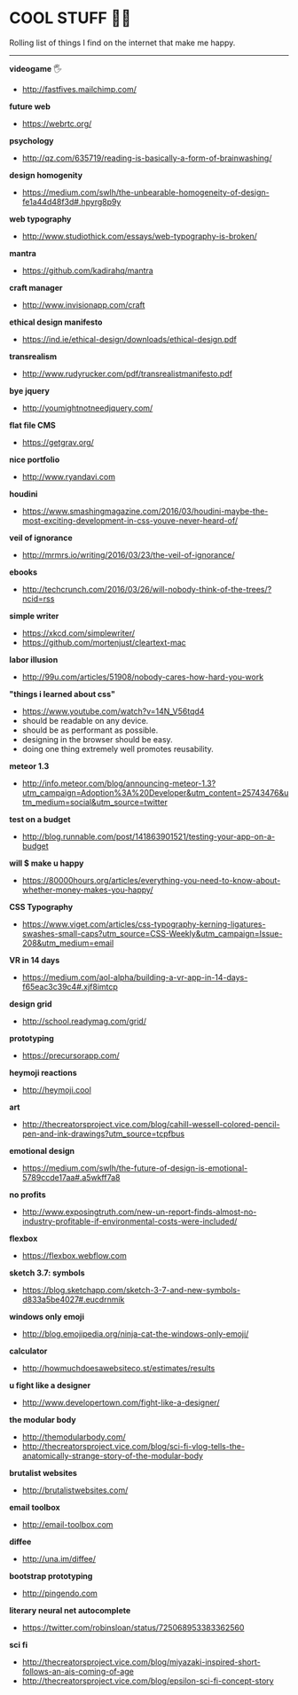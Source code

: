 # COOL STUFF 🏄🏾

Rolling list of things I find on the internet that make me happy.

---

**videogame** 🖐

* http://fastfives.mailchimp.com/

**future web** 

* https://webrtc.org/

**psychology** 

* http://qz.com/635719/reading-is-basically-a-form-of-brainwashing/

**design homogenity** 

* https://medium.com/swlh/the-unbearable-homogeneity-of-design-fe1a44d48f3d#.hpyrg8p9y

**web typography** 

* http://www.studiothick.com/essays/web-typography-is-broken/

**mantra** 

* https://github.com/kadirahq/mantra

**craft manager** 

* http://www.invisionapp.com/craft

**ethical design manifesto** 

* https://ind.ie/ethical-design/downloads/ethical-design.pdf

**transrealism** 

* http://www.rudyrucker.com/pdf/transrealistmanifesto.pdf

**bye jquery** 

* http://youmightnotneedjquery.com/

**flat file CMS** 

* https://getgrav.org/

**nice portfolio**

* http://www.ryandavi.com

**houdini**

* https://www.smashingmagazine.com/2016/03/houdini-maybe-the-most-exciting-development-in-css-youve-never-heard-of/

**veil of ignorance**

* http://mrmrs.io/writing/2016/03/23/the-veil-of-ignorance/

**ebooks** 

* http://techcrunch.com/2016/03/26/will-nobody-think-of-the-trees/?ncid=rss

**simple writer**

* https://xkcd.com/simplewriter/
* https://github.com/mortenjust/cleartext-mac

**labor illusion**

* http://99u.com/articles/51908/nobody-cares-how-hard-you-work

**"things i learned about css"**

* https://www.youtube.com/watch?v=14N_V56tqd4
* should be readable on any device.
* should be as performant as possible.
* designing in the browser should be easy.
* doing one thing extremely well promotes reusability.

**meteor 1.3**

* http://info.meteor.com/blog/announcing-meteor-1.3?utm_campaign=Adoption%3A%20Developer&utm_content=25743476&utm_medium=social&utm_source=twitter

**test on a budget**

* http://blog.runnable.com/post/141863901521/testing-your-app-on-a-budget

**will $ make u happy**

* https://80000hours.org/articles/everything-you-need-to-know-about-whether-money-makes-you-happy/

**CSS Typography**

* https://www.viget.com/articles/css-typography-kerning-ligatures-swashes-small-caps?utm_source=CSS-Weekly&utm_campaign=Issue-208&utm_medium=email

**VR in 14 days**

* https://medium.com/aol-alpha/building-a-vr-app-in-14-days-f65eac3c39c4#.xjf8imtcp

**design grid**

* http://school.readymag.com/grid/

**prototyping**

* https://precursorapp.com/

**heymoji reactions**

* http://heymoji.cool

**art**

* http://thecreatorsproject.vice.com/blog/cahill-wessell-colored-pencil-pen-and-ink-drawings?utm_source=tcpfbus

**emotional design**

* https://medium.com/swlh/the-future-of-design-is-emotional-5789ccde17aa#.a5wkff7a8

**no profits**

* http://www.exposingtruth.com/new-un-report-finds-almost-no-industry-profitable-if-environmental-costs-were-included/

**flexbox**

* https://flexbox.webflow.com

**sketch 3.7: symbols**

* https://blog.sketchapp.com/sketch-3-7-and-new-symbols-d833a5be4027#.eucdrnmik

**windows only emoji**

* http://blog.emojipedia.org/ninja-cat-the-windows-only-emoji/

**calculator**

* http://howmuchdoesawebsiteco.st/estimates/results

**u fight like a designer**

* http://www.developertown.com/fight-like-a-designer/

**the modular body**

* http://themodularbody.com/
* http://thecreatorsproject.vice.com/blog/sci-fi-vlog-tells-the-anatomically-strange-story-of-the-modular-body

**brutalist websites**

* http://brutalistwebsites.com/

**email toolbox**

* http://email-toolbox.com

**diffee**

* http://una.im/diffee/

**bootstrap prototyping**

* http://pingendo.com

**literary neural net autocomplete**

* https://twitter.com/robinsloan/status/725068953383362560

**sci fi**

* http://thecreatorsproject.vice.com/blog/miyazaki-inspired-short-follows-an-ais-coming-of-age
* http://thecreatorsproject.vice.com/blog/epsilon-sci-fi-concept-story